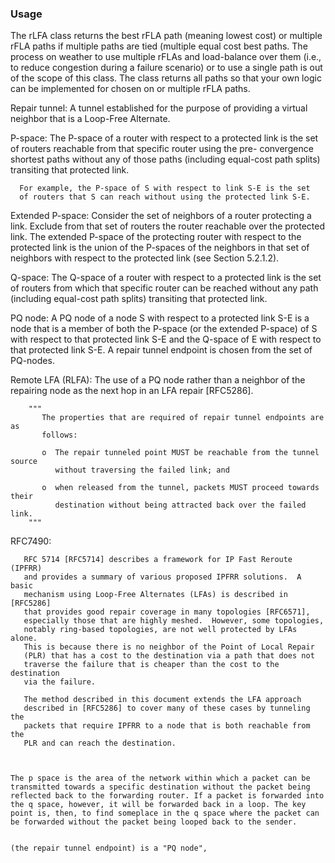 
### Usage

The rLFA class returns the best rFLA path (meaning lowest cost)  or multiple rFLA paths if multiple paths are tied (multiple equal cost best paths. The process on weather to use multiple rFLAs and load-balance over them (i.e., to reduce congestion during a failure scenario) or to use a single path is out of the scope of this class. The class returns all paths so that your own logic can be implemented for chosen on or multiple rFLA paths.



   Repair tunnel:
      A tunnel established for the purpose of providing a virtual
      neighbor that is a Loop-Free Alternate.

   P-space:
      The P-space of a router with respect to a protected link is the
      set of routers reachable from that specific router using the pre-
      convergence shortest paths without any of those paths (including
      equal-cost path splits) transiting that protected link.

      For example, the P-space of S with respect to link S-E is the set
      of routers that S can reach without using the protected link S-E.

   Extended P-space:
      Consider the set of neighbors of a router protecting a link.
      Exclude from that set of routers the router reachable over the
      protected link.  The extended P-space of the protecting router
      with respect to the protected link is the union of the P-spaces of
      the neighbors in that set of neighbors with respect to the
      protected link (see Section 5.2.1.2).

   Q-space:
      The Q-space of a router with respect to a protected link is the
      set of routers from which that specific router can be reached
      without any path (including equal-cost path splits) transiting
      that protected link.

   PQ node:
      A PQ node of a node S with respect to a protected link S-E is a
      node that is a member of both the P-space (or the extended
      P-space) of S with respect to that protected link S-E and the
      Q-space of E with respect to that protected link S-E.  A repair
      tunnel endpoint is chosen from the set of PQ-nodes.

   Remote LFA (RLFA):
      The use of a PQ node rather than a neighbor of the repairing node
      as the next hop in an LFA repair [RFC5286].


        """
           The properties that are required of repair tunnel endpoints are as
           follows:

           o  The repair tunneled point MUST be reachable from the tunnel source
              without traversing the failed link; and

           o  when released from the tunnel, packets MUST proceed towards their
              destination without being attracted back over the failed link.
        """





RFC7490:
```
   RFC 5714 [RFC5714] describes a framework for IP Fast Reroute (IPFRR)
   and provides a summary of various proposed IPFRR solutions.  A basic
   mechanism using Loop-Free Alternates (LFAs) is described in [RFC5286]
   that provides good repair coverage in many topologies [RFC6571],
   especially those that are highly meshed.  However, some topologies,
   notably ring-based topologies, are not well protected by LFAs alone.
   This is because there is no neighbor of the Point of Local Repair
   (PLR) that has a cost to the destination via a path that does not
   traverse the failure that is cheaper than the cost to the destination
   via the failure.

   The method described in this document extends the LFA approach
   described in [RFC5286] to cover many of these cases by tunneling the
   packets that require IPFRR to a node that is both reachable from the
   PLR and can reach the destination.



The p space is the area of the network within which a packet can be transmitted towards a specific destination without the packet being reflected back to the forwarding router. If a packet is forwarded into the q space, however, it will be forwarded back in a loop. The key point is, then, to find someplace in the q space where the packet can be forwarded without the packet being looped back to the sender.


(the repair tunnel endpoint) is a "PQ node",
```